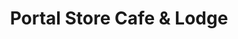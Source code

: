 ---
title: "Portal Store Cafe & Lodge"
url: /portal/portal-store-cafe-und-lodge/
shop: Lebensmittel
---